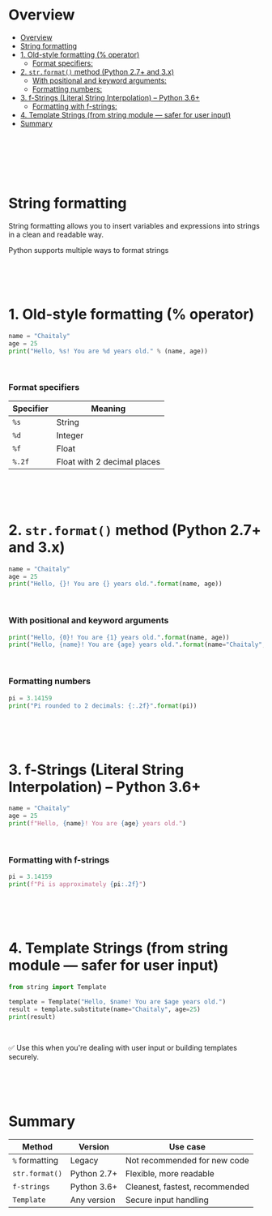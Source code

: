 # Overview

- [Overview](#overview)
- [String formatting](#string-formatting)
- [1. Old-style formatting (% operator)](#1-old-style-formatting--operator)
  - [Format specifiers:](#format-specifiers)
- [2. `str.format()` method (Python 2.7+ and 3.x)](#2-strformat-method-python-27-and-3x)
  - [With positional and keyword arguments:](#with-positional-and-keyword-arguments)
  - [Formatting numbers:](#formatting-numbers)
- [3. f-Strings (Literal String Interpolation) – Python 3.6+](#3-f-strings-literal-string-interpolation--python-36)
  - [Formatting with f-strings:](#formatting-with-f-strings)
- [4. Template Strings (from string module — safer for user input)](#4-template-strings-from-string-module--safer-for-user-input)
- [Summary](#summary)

&nbsp;

&nbsp;

&nbsp;

# String formatting

String formatting allows you to insert variables and expressions into strings in a clean and readable way.

Python supports multiple ways to format strings

&nbsp;

&nbsp;

# 1. Old-style formatting (% operator)

```py
name = "Chaitaly"
age = 25
print("Hello, %s! You are %d years old." % (name, age))
```

&nbsp;

### Format specifiers

| Specifier | Meaning                     |
| --------- | --------------------------- |
| `%s`      | String                      |
| `%d`      | Integer                     |
| `%f`      | Float                       |
| `%.2f`    | Float with 2 decimal places |

&nbsp;

&nbsp;

# 2. `str.format()` method (Python 2.7+ and 3.x)

```py
name = "Chaitaly"
age = 25
print("Hello, {}! You are {} years old.".format(name, age))
```

&nbsp;

### With positional and keyword arguments

```py
print("Hello, {0}! You are {1} years old.".format(name, age))
print("Hello, {name}! You are {age} years old.".format(name="Chaitaly", age=25))
```

&nbsp;

### Formatting numbers

```py
pi = 3.14159
print("Pi rounded to 2 decimals: {:.2f}".format(pi))
```

&nbsp;

&nbsp;

# 3. f-Strings (Literal String Interpolation) – Python 3.6+

```py
name = "Chaitaly"
age = 25
print(f"Hello, {name}! You are {age} years old.")
```

&nbsp;

### Formatting with f-strings

```py
pi = 3.14159
print(f"Pi is approximately {pi:.2f}")
```

&nbsp;

&nbsp;

# 4. Template Strings (from string module — safer for user input)

```py
from string import Template

template = Template("Hello, $name! You are $age years old.")
result = template.substitute(name="Chaitaly", age=25)
print(result)
```

&nbsp;

✅ Use this when you're dealing with user input or building templates securely.

&nbsp;

&nbsp;

# Summary

| Method         | Version     | Use case                       |
| -------------- | ----------- | ------------------------------ |
| `%` formatting | Legacy      | Not recommended for new code   |
| `str.format()` | Python 2.7+ | Flexible, more readable        |
| `f-strings`    | Python 3.6+ | Cleanest, fastest, recommended |
| `Template`     | Any version | Secure input handling          |

&nbsp;

&nbsp;
